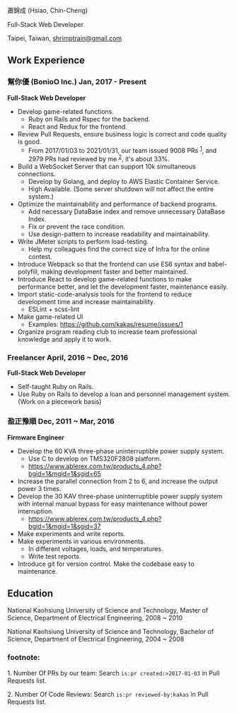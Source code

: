 蕭錦成 (Hsiao, Chin-Cheng)

Full-Stack Web Developer

Taipei, Taiwan, shrimptrain@gmail.com

## Work Experience

### 幫你優 (BonioO Inc.) Jan, 2017 - Present

**Full-Stack Web Developer**

- Develop game-related functions.
   - Ruby on Rails and Rspec for the backend.
   - React and Redux for the frontend.
- Review Pull Requests, ensure business logic is correct and code quality is good.
   - From 2017/01/03 to 2021/01/31, our team issued 9008 PRs <sup>[1](#foot-note-1)</sup>, and 2979 PRs had reviewed by me <sup>[2](#foot-note-2)</sup>, it's about 33%.
- Build a WebSocket Server that can support 10k simultaneous connections.
   - Develop by Golang, and deploy to AWS Elastic Container Service.
   - High Available. (Some server shutdown will not affect the entire system.)
- Optimize the maintainability and performance of backend programs.
   - Add necessary DataBase index and remove unnecessary DataBase Index.
   - Fix or prevent the race condition.
   - Use design-pattern to increase readability and maintainability.
- Write JMeter scripts to perform load-testing.
   - Help my colleagues find the correct size of Infra for the online contest.
- Introduce Webpack so that the frontend can use ES6 syntax and babel-polyfill, making development faster and better maintained.
- Introduce React to develop game-related functions to make performance better, and let the development faster, maintenance easily.
- Import static-code-analysis tools for the frontend to reduce development time and increase maintainability.
   - ESLint + scss-lint
- Make game-related UI
   - Examples: https://github.com/kakas/resume/issues/1
- Organize program reading club to increase team professional knowledge and apply it to work.

### Freelancer April, 2016 ~ Dec, 2016

**Full-Stack Web Developer**

- Self-taught Ruby on Rails.
- Use Ruby on Rails to develop a loan and personnel management system. (Work on a piecework basis)

### 盈正豫順 Dec, 2011 ~ Mar, 2016

**Firmware Engineer**

- Develop the 60 KVA three-phase uninterruptible power supply system.
   - Use C to develop on TMS320F2808 platform.
   - https://www.ablerex.com.tw/products_4.php?bgid=1&mgid=1&sgid=65
- Increase the parallel connection from 2 to 6, and increase the output power 3 times.
- Develop the 30 KAV three-phase uninterruptible power supply system with internal manual bypass for easy maintenance without power interruption.
   - https://www.ablerex.com.tw/products_4.php?bgid=1&mgid=1&sgid=37
- Make experiments and write reports.
- Make experiments in various environments.
   - In different voltages, loads, and temperatures.
   - Write test reports.
- Introduce git for version control. Make the codebase easy to maintenance.

## Education

National Kaohsiung University of Science and Technology, Master of Science, Department of Electrical Engineering, 2008 ~ 2010

National Kaohsiung University of Science and Technology, Bachelor of Science, Department of Electrical Engineering, 2004 ~ 2008

### footnote:

<a name="foot-note-1">1. Number Of PRs by our team</a>: Search `is:pr created:>2017-01-03` in Pull Requests list.

<a name="foot-note-2">2. Number Of Code Reviews</a>: Search `is:pr reviewed-by:kakas` in Pull Requests list.
